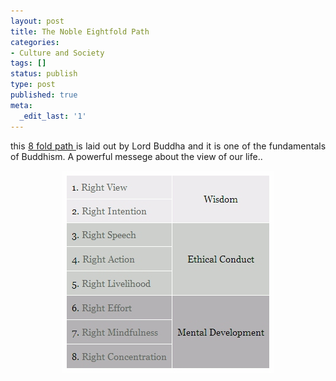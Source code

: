 ```yaml
---
layout: post
title: The Noble Eightfold Path
categories:
- Culture and Society
tags: []
status: publish
type: post
published: true
meta:
  _edit_last: '1'
---
```

<p align="justify">this <a class="vt-p" href="http://www.thebigview.com/buddhism/eightfoldpath.html">8 fold path </a>is laid out by Lord Buddha and it is one of the fundamentals of Buddhism. A powerful messege about the view of our life..</p>
<p align="center"><img src="/img/eightpathfold.jpg" alt="" /></p>
